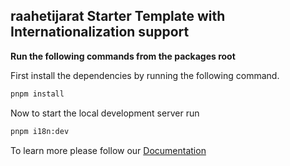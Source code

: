 ## raahetijarat Starter Template with Internationalization support

**Run the following commands from the packages root**

First install the dependencies by running the following command.

```bash
pnpm install
```

Now to start the local development server run

```bash
pnpm i18n:dev
```

To learn more please follow our [Documentation](https://raahetijarat-doc.vercel.app/getting-started/installation)
